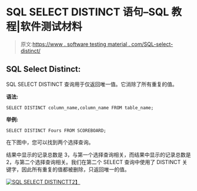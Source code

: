 # SQL SELECT DISTINCT 语句–SQL 教程|软件测试材料

> 原文:[https://www . software testing material . com/SQL-select-distinct/](https://www.softwaretestingmaterial.com/sql-select-distinct/)

## SQL Select Distinct:

SQL SELECT DISTINCT 查询用于仅返回唯一值。它消除了所有重复的值。

**语法:**

```
SELECT DISTINCT column_name,column_name FROM table_name;
```

**举例:**

```
SELECT DISTINCT Fours FROM SCOREBOARD;
```

在下图中，您可以找到两个选择查询。

结果中显示的记录总数是 3，与第一个选择查询相关，而结果中显示的记录总数是 2，与第二个选择查询相关。我们在第二个 SELECT 查询中使用了 DISTINCT 关键字，因此所有重复的值都被删除，只返回唯一的值。

[![SQL SELECT DISTINCT](img/d7a3be71862da65ddca79b553505ec4d.png "SQL SELECT DISTINCT")T2】](https://www.softwaretestingmaterial.com/wp-content/uploads/2017/04/sql-select-distinct.png)